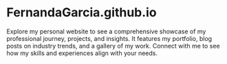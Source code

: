 # FernandaGarcia.github.io
Explore my personal website to see a comprehensive showcase of my professional journey, projects, and insights. It features my portfolio, blog posts on industry trends, and a gallery of my work. Connect with me to see how my skills and experiences align with your needs.
